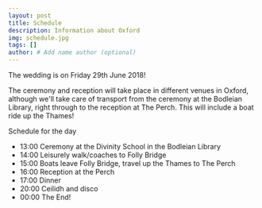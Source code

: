 ```yaml
---
layout: post
title: Schedule
description: Information about Oxford
img: schedule.jpg
tags: []
author: # Add name author (optional)
---
```


The wedding is on Friday 29th June 2018!

The ceremony and reception will take place in different venues in Oxford,
although we'll take care of transport from the ceremony at the Bodleian
Library, right through to the reception at The Perch. This will include a
boat ride up the Thames!

Schedule for the day

- 13:00 Ceremony at the Divinity School in the Bodleian Library
- 14:00 Leisurely walk/coaches to Folly Bridge
- 15:00 Boats leave Folly Bridge, travel up the Thames to The Perch
- 16:00 Reception at the Perch
- 17:00 Dinner
- 20:00 Ceilidh and disco
- 00:00 The End!


